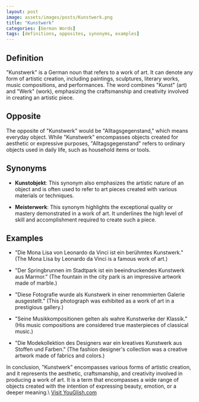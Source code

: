 ```yaml
---
layout: post
image: assets/images/posts/Kunstwerk.png
title: "Kunstwerk"
categories: [German Words]
tags: [definitions, opposites, synonyms, examples]
---
```


## Definition

"Kunstwerk" is a German noun that refers to a work of art. It can denote any form of artistic creation, including paintings, sculptures, literary works, music compositions, and performances. The word combines "Kunst" (art) and "Werk" (work), emphasizing the craftsmanship and creativity involved in creating an artistic piece.

## Opposite

The opposite of "Kunstwerk" would be "Alltagsgegenstand," which means everyday object. While "Kunstwerk" encompasses objects created for aesthetic or expressive purposes, "Alltagsgegenstand" refers to ordinary objects used in daily life, such as household items or tools.

## Synonyms

- **Kunstobjekt**: This synonym also emphasizes the artistic nature of an object and is often used to refer to art pieces created with various materials or techniques.

- **Meisterwerk**: This synonym highlights the exceptional quality or mastery demonstrated in a work of art. It underlines the high level of skill and accomplishment required to create such a piece.

## Examples

- "Die Mona Lisa von Leonardo da Vinci ist ein berühmtes Kunstwerk." (The Mona Lisa by Leonardo da Vinci is a famous work of art.)

- "Der Springbrunnen im Stadtpark ist ein beeindruckendes Kunstwerk aus Marmor." (The fountain in the city park is an impressive artwork made of marble.)

- "Diese Fotografie wurde als Kunstwerk in einer renommierten Galerie ausgestellt." (This photograph was exhibited as a work of art in a prestigious gallery.)

- "Seine Musikkompositionen gelten als wahre Kunstwerke der Klassik." (His music compositions are considered true masterpieces of classical music.)

- "Die Modekollektion des Designers war ein kreatives Kunstwerk aus Stoffen und Farben." (The fashion designer's collection was a creative artwork made of fabrics and colors.)

In conclusion, "Kunstwerk" encompasses various forms of artistic creation, and it represents the aesthetic, craftsmanship, and creativity involved in producing a work of art. It is a term that encompasses a wide range of objects created with the intention of expressing beauty, emotion, or a deeper meaning.\ <a id="yg-widget-0" class="youglish-widget" data-query="Kunstwerk" data-lang="german" data-components="8412" data-auto-start="0" data-bkg-color="theme_light" data-title="How%20to%20pronounce%20Kunstwerk%20in%20German"  rel="nofollow" href="https://youglish.com">Visit YouGlish.com</a><script async src="https://youglish.com/public/emb/widget.js" charset="utf-8"></script>
